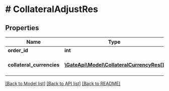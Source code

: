 # # CollateralAdjustRes

## Properties

Name | Type | Description | Notes
------------ | ------------- | ------------- | -------------
**order_id** | **int** | Order ID | [optional] 
**collateral_currencies** | [**\GateApi\Model\CollateralCurrencyRes[]**](CollateralCurrencyRes.md) | Collateral currency information | [optional] 

[[Back to Model list]](../../README.md#documentation-for-models) [[Back to API list]](../../README.md#documentation-for-api-endpoints) [[Back to README]](../../README.md)
